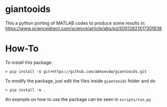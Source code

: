 # giantooids
This a python porting of MATLAB codes to produce some results in: https://www.sciencedirect.com/science/article/abs/pii/S0012821X17301838

# How-To
To install this package:

    > pip install -U git+https://github.com/abkoesdw/giantooids.git

To modify the package, just edit the files inside `giantooids` folder and do 

    > pip install -e .

An example on how to use the package can be seen in `scripts/run.py`
